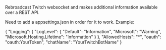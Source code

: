 Rebroadcast Twitch websocket and makes additional information available over a REST API.

Need to add a appsettings.json in order for it to work.
Example:

{
  "Logging": {
    "LogLevel": {
      "Default": "Information",
      "Microsoft": "Warning",
      "Microsoft.Hosting.Lifetime": "Information"
    }
  },
  "AllowedHosts": "*",
  "oauth": "oauth:YourToken",
  "chatName": "YourTwitchBotName"
}
